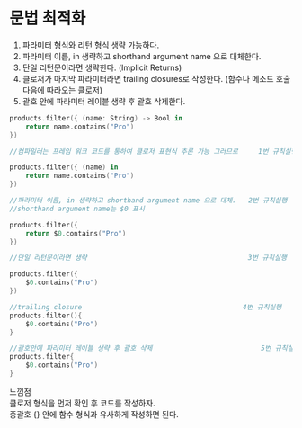 # 문법 최적화

1. 파라미터 형식와 리턴 형식 생략 가능하다.
2. 파라미터 이름, in 생략하고 shorthand argument name 으로 대체한다.
3. 단일 리턴문이라면 생략한다. (Implicit Returns)
4. 클로저가 마지막 파라미터라면 trailing closures로 작성한다. (함수나 메소드 호출 다음에 따라오는 클로저)
5. 괄호 안에 파라미터 레이블 생략 후 괄호 삭제한다.

```swift
products.filter({ (name: String) -> Bool in
    return name.contains("Pro")
})

//컴파일러는 프레임 워크 코드를 통하여 클로저 표현식 추론 가능 그러므로     1번 규칙실행

products.filter({ (name) in
    return name.contains("Pro")
})

//파라미터 이름, in 생략하고 shorthand argument name 으로 대체.   2번 규칙실행
//shorthand argument name는 $0 표시

products.filter({
    return $0.contains("Pro")
})

//단일 리턴문이라면 생략                                        3번 규칙실행

products.filter({
    $0.contains("Pro")
})

//trailing closure                                        4번 규칙실행
products.filter(){
    $0.contains("Pro")
}

//괄호안에 파라미터 레이블 생략 후 괄호 삭제                           5번 규칙실행
products.filter{
    $0.contains("Pro")
}
```
느낌점<br>
클로저 형식을 먼저 확인 후 코드를 작성하자.<br>
중괄호 {} 안에 함수 형식과 유사하게 작성하면 된다.
